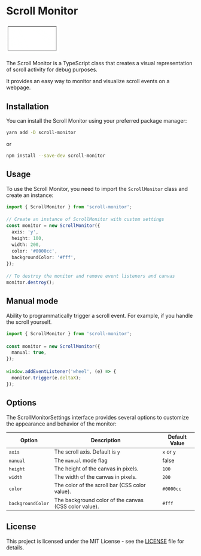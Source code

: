 # Scroll Monitor

<img width="140" src="./demo/demo.gif" />

The Scroll Monitor is a TypeScript class that creates a visual representation of scroll activity for debug purposes.

It provides an easy way to monitor and visualize scroll events on a webpage.

## Installation

You can install the Scroll Monitor using your preferred package manager:

```bash
yarn add -D scroll-monitor
```

or

```bash
npm install --save-dev scroll-monitor
```

## Usage

To use the Scroll Monitor, you need to import the `ScrollMonitor` class and create an instance:

```ts
import { ScrollMonitor } from 'scroll-monitor';

// Create an instance of ScrollMonitor with custom settings
const monitor = new ScrollMonitor({
  axis: 'y',
  height: 100,
  width: 200,
  color: '#0000cc',
  backgroundColor: '#fff',
});

// To destroy the monitor and remove event listeners and canvas
monitor.destroy();
```

## Manual mode

Ability to programmatically trigger a scroll event. For example, if you handle the scroll yourself.

```ts
import { ScrollMonitor } from 'scroll-monitor';

const monitor = new ScrollMonitor({
  manual: true,
});

window.addEventListener('wheel', (e) => {
  monitor.trigger(e.deltaX);
});
```

## Options

The ScrollMonitorSettings interface provides several options to customize the appearance and behavior of the monitor:

| Option            | Description                                           | Default Value |
| ----------------- | ----------------------------------------------------- | ------------- |
| `axis`            | The scroll axis. Default is `y`                       | `x` or `y`    |
| `manual`          | The `manual` mode flag                                | false         |
| `height`          | The height of the canvas in pixels.                   | `100`         |
| `width`           | The width of the canvas in pixels.                    | `200`         |
| `color`           | The color of the scroll bar (CSS color value).        | `#0000cc`     |
| `backgroundColor` | The background color of the canvas (CSS color value). | `#fff`        |

## License

This project is licensed under the MIT License - see the [LICENSE](./LICENSE) file for details.
